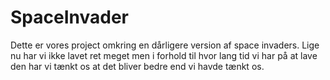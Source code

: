 # SpaceInvader

Dette er vores project omkring en dårligere version af space invaders. Lige nu har vi ikke lavet ret meget men i forhold til hvor lang tid vi har på at lave den har vi tænkt os at det bliver bedre end vi havde tænkt os.
